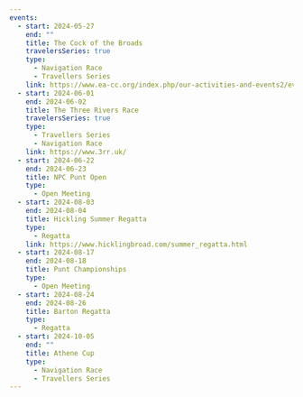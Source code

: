 ```yaml
---
events:
  - start: 2024-05-27
    end: ""
    title: The Cock of the Broads
    travelersSeries: true
    type:
      - Navigation Race
      - Travellers Series
    link: https://www.ea-cc.org/index.php/our-activities-and-events2/events-reports-results?view=article&id=93:tmor-2023&catid=21:events
  - start: 2024-06-01
    end: 2024-06-02
    title: The Three Rivers Race
    travelersSeries: true
    type:
      - Travellers Series
      - Navigation Race
    link: https://www.3rr.uk/
  - start: 2024-06-22
    end: 2024-06-23
    title: NPC Punt Open
    type:
      - Open Meeting
  - start: 2024-08-03
    end: 2024-08-04
    title: Hickling Summer Regatta
    type:
      - Regatta
    link: https://www.hicklingbroad.com/summer_regatta.html
  - start: 2024-08-17
    end: 2024-08-18
    title: Punt Championships
    type:
      - Open Meeting
  - start: 2024-08-24
    end: 2024-08-26
    title: Barton Regatta
    type:
      - Regatta
  - start: 2024-10-05
    end: ""
    title: Athene Cup
    type:
      - Navigation Race
      - Travellers Series
---
```

